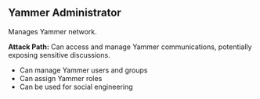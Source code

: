 ## Yammer Administrator

Manages Yammer network.

**Attack Path:** Can access and manage Yammer communications, potentially exposing sensitive discussions.

- Can manage Yammer users and groups
- Can assign Yammer roles
- Can be used for social engineering
